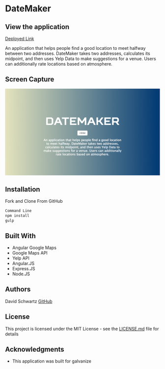 # DateMaker

## View the application
[Deployed Link](http://datemaker.herokuapp.com)


An application that helps people find a good location to meet halfway between two addresses. DateMaker takes two addresses, calculates its midpoint, and then uses Yelp Data to make suggestions for a venue. Users can additionally rate locations based on atmosphere.


## Screen Capture

![Gif](/screencapture.gif "Screen Capture")


## Installation

Fork and Clone From GitHub
```
Command Line
npm install 
gulp
```

## Built With

* Angular Google Maps
* Google Maps API
* Yelp API
* Angular.JS
* Express.JS
* Node.JS



## Authors

David Schwartz [GitHub](https://github.com/dbschwartz)


## License

This project is licensed under the MIT License - see the [LICENSE.md](LICENSE.md) file for details

## Acknowledgments

* This application was built for galvanize
